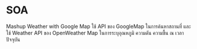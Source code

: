# SOA
Mashup Weather with Google Map
ใช้ API ของ GoogleMap ในการค้นหาสถานที่ และใช้ Weather API ของ OpenWeather Map ในการระบุอุณหภูมิ ความดัน ความชื้น ณ เวลาปัจจุบัน 
